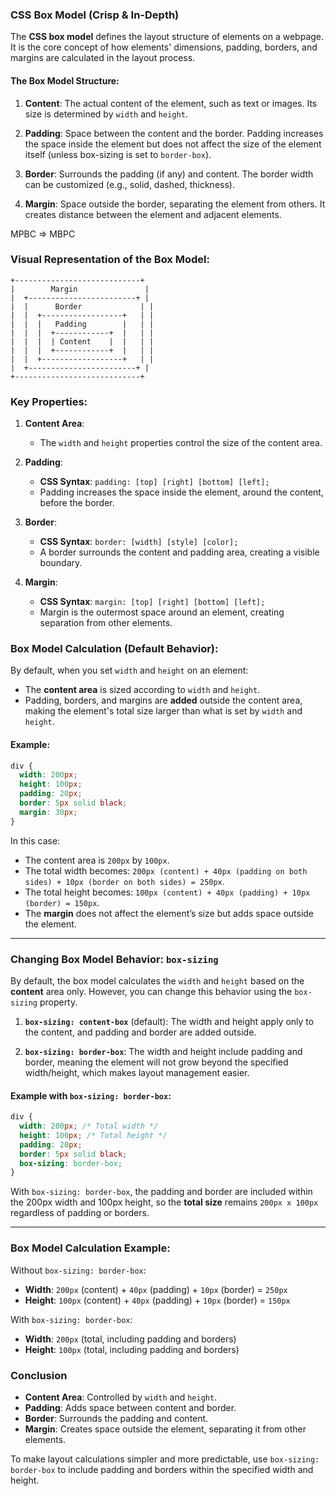 
### CSS Box Model (Crisp & In-Depth)

The **CSS box model** defines the layout structure of elements on a webpage. It is the core concept of how elements' dimensions, padding, borders, and margins are calculated in the layout process.

#### The Box Model Structure:

1. **Content**: The actual content of the element, such as text or images. Its size is determined by `width` and `height`.
    
2. **Padding**: Space between the content and the border. Padding increases the space inside the element but does not affect the size of the element itself (unless box-sizing is set to `border-box`).
    
3. **Border**: Surrounds the padding (if any) and content. The border width can be customized (e.g., solid, dashed, thickness).
    
4. **Margin**: Space outside the border, separating the element from others. It creates distance between the element and adjacent elements.
    
MPBC => MBPC

### Visual Representation of the Box Model:

```
+----------------------------+
|        Margin               | 
|  +------------------------+ |
|  |      Border             | |
|  |  +------------------+   | |
|  |  |   Padding        |   | |
|  |  |  +------------+  |   | |
|  |  |  | Content    |  |   | |
|  |  |  +------------+  |   | |
|  |  +------------------+   | |
|  +------------------------+ |
+----------------------------+
```

### Key Properties:

1. **Content Area**:
    
    - The `width` and `height` properties control the size of the content area.
2. **Padding**:
    
    - **CSS Syntax**: `padding: [top] [right] [bottom] [left];`
    - Padding increases the space inside the element, around the content, before the border.
3. **Border**:
    
    - **CSS Syntax**: `border: [width] [style] [color];`
    - A border surrounds the content and padding area, creating a visible boundary.
4. **Margin**:
    
    - **CSS Syntax**: `margin: [top] [right] [bottom] [left];`
    - Margin is the outermost space around an element, creating separation from other elements.

### Box Model Calculation (Default Behavior):

By default, when you set `width` and `height` on an element:

- The **content area** is sized according to `width` and `height`.
- Padding, borders, and margins are **added** outside the content area, making the element's total size larger than what is set by `width` and `height`.

#### Example:

```css
div {
  width: 200px;
  height: 100px;
  padding: 20px;
  border: 5px solid black;
  margin: 30px;
}
```

In this case:

- The content area is `200px` by `100px`.
- The total width becomes: `200px (content) + 40px (padding on both sides) + 10px (border on both sides) = 250px`.
- The total height becomes: `100px (content) + 40px (padding) + 10px (border) = 150px`.
- The **margin** does not affect the element’s size but adds space outside the element.

---

### Changing Box Model Behavior: `box-sizing`

By default, the box model calculates the `width` and `height` based on the **content** area only. However, you can change this behavior using the `box-sizing` property.

1. **`box-sizing: content-box`** (default): The width and height apply only to the content, and padding and border are added outside.
    
2. **`box-sizing: border-box`**: The width and height include padding and border, meaning the element will not grow beyond the specified width/height, which makes layout management easier.
    

#### Example with `box-sizing: border-box`:

```css
div {
  width: 200px; /* Total width */
  height: 100px; /* Total height */
  padding: 20px;
  border: 5px solid black;
  box-sizing: border-box;
}
```

With `box-sizing: border-box`, the padding and border are included within the 200px width and 100px height, so the **total size** remains `200px x 100px` regardless of padding or borders.

---

### Box Model Calculation Example:

Without `box-sizing: border-box`:

- **Width**: `200px` (content) + `40px` (padding) + `10px` (border) = `250px`
- **Height**: `100px` (content) + `40px` (padding) + `10px` (border) = `150px`

With `box-sizing: border-box`:

- **Width**: `200px` (total, including padding and borders)
- **Height**: `100px` (total, including padding and borders)

### Conclusion

- **Content Area**: Controlled by `width` and `height`.
- **Padding**: Adds space between content and border.
- **Border**: Surrounds the padding and content.
- **Margin**: Creates space outside the element, separating it from other elements.

To make layout calculations simpler and more predictable, use `box-sizing: border-box` to include padding and borders within the specified width and height.

